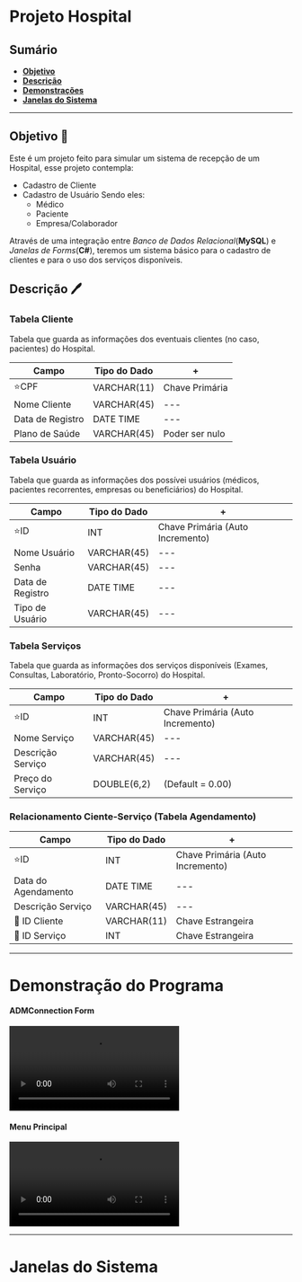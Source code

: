 # Projeto Hospital
 ## Sumário
 - [**Objetivo**](/README(pt-br).md/#objetivo)
 - [**Descrição**](/README(pt-br).md/#descrição)
 - [**Demonstrações**](/README(pt-br).md/#demonstração-do-programa)
 - [**Janelas do Sistema**](/README(pt-br).md/#janelas-do-sistema)
  ***

## Objetivo 🎯
Este é um projeto feito para simular um sistema de recepção de um Hospital, esse projeto contempla:
- Cadastro de Cliente
- Cadastro de Usuário
Sendo eles:
    - Médico
    - Paciente
    - Empresa/Colaborador

Através de uma integração entre *Banco de Dados Relacional*(**MySQL**) e *Janelas de Forms*(**C#**), teremos um sistema básico para o cadastro de clientes e para o uso dos serviços disponíveis. 
## Descrição 🖊️

### Tabela Cliente
Tabela que guarda as informações dos eventuais clientes (no caso, pacientes) do Hospital.

Campo | Tipo do Dado | +
---|---|---
⭐CPF| VARCHAR(11) | Chave Primária
Nome Cliente | VARCHAR(45) |---
Data de Registro | DATE TIME | ---
Plano de Saúde | VARCHAR(45) | Poder ser nulo

### Tabela Usuário
Tabela que guarda as informações dos possívei usuários (médicos, pacientes recorrentes, empresas ou beneficiários) do Hospital.

Campo | Tipo do Dado | +
---|---|---
⭐ID | INT | Chave Primária (Auto Incremento)
Nome Usuário | VARCHAR(45) |---
Senha | VARCHAR(45) | ---
Data de Registro | DATE TIME | ---
Tipo de Usuário | VARCHAR(45) | ---

### Tabela Serviços
Tabela que guarda as informações dos serviços disponíveis (Exames, Consultas, Laboratório, Pronto-Socorro) do Hospital.

Campo | Tipo do Dado | +
---|---|---
⭐ID | INT | Chave Primária (Auto Incremento)
Nome Serviço | VARCHAR(45) |---
Descrição Serviço | VARCHAR(45) | ---
Preço do Serviço |DOUBLE(6,2) | (Default = 0.00)

### Relacionamento Ciente-Serviço (Tabela Agendamento)
Campo | Tipo do Dado | +
---|---|---
⭐ID | INT | Chave Primária (Auto Incremento)
Data do Agendamento | DATE TIME |---
Descrição Serviço | VARCHAR(45) | ---
🔑 ID Cliente | VARCHAR(11) | Chave Estrangeira
🔑 ID Serviço | INT | Chave Estrangeira

***
# Demonstração do Programa
#### ADMConnection Form
<video width=60% alt="Demonstração ADM Conncetion" src="https://user-images.githubusercontent.com/98099656/228383875-c5ba088c-b148-4af8-89f0-c2a03d9b27c1.mp4"></video>

#### Menu Principal
<video width=60% alt="Demonstração Menu Principal" src="https://user-images.githubusercontent.com/98099656/228383935-8313269d-6f62-4de2-a515-0981eda174d6.mp4"></video>

***
# Janelas do Sistema